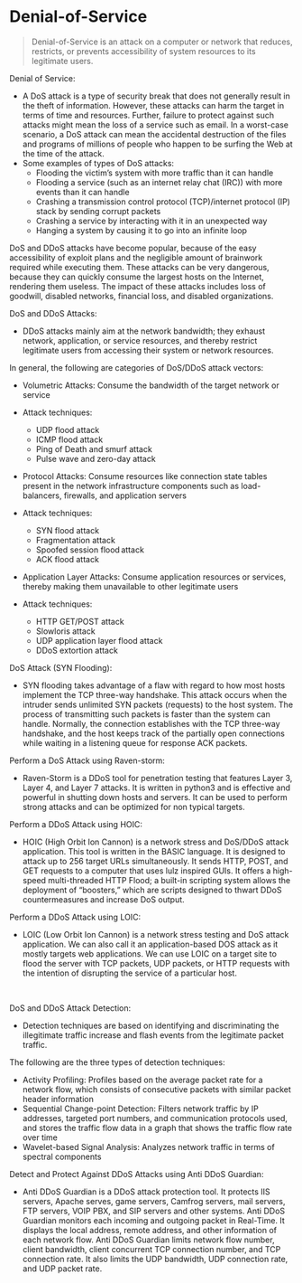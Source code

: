 # Denial-of-Service
> Denial-of-Service is an attack on a computer or network that reduces, restricts, or prevents accessibility of system resources to its legitimate users.


Denial of Service:
- A DoS attack is a type of security break that does not generally result in the theft of information. However, these attacks can harm the target in terms of time and resources. Further, failure to protect against such attacks might mean the loss of a service such as email. In a worst-case scenario, a DoS attack can mean the accidental destruction of the files and programs of millions of people who happen to be surfing the Web at the time of the attack.
- Some examples of types of DoS attacks:
  - Flooding the victim’s system with more traffic than it can handle
  - Flooding a service (such as an internet relay chat (IRC)) with more events than it can handle
  - Crashing a transmission control protocol (TCP)/internet protocol (IP) stack by sending corrupt packets
  - Crashing a service by interacting with it in an unexpected way
  - Hanging a system by causing it to go into an infinite loop


DoS and DDoS attacks have become popular, because of the easy accessibility of exploit plans and the negligible amount of brainwork required while executing them. These attacks can be very dangerous, because they can quickly consume the largest hosts on the Internet, rendering them useless. The impact of these attacks includes loss of goodwill, disabled networks, financial loss, and disabled organizations.


DoS and DDoS Attacks:
- DDoS attacks mainly aim at the network bandwidth; they exhaust network, application, or service resources, and thereby restrict legitimate users from accessing their system or network resources.

In general, the following are categories of DoS/DDoS attack vectors:
- Volumetric Attacks: Consume the bandwidth of the target network or service
- Attack techniques:
  - UDP flood attack
  - ICMP flood attack
  - Ping of Death and smurf attack
  - Pulse wave and zero-day attack
- Protocol Attacks: Consume resources like connection state tables present in the network infrastructure components such as load-balancers, firewalls, and application servers
- Attack techniques:
  - SYN flood attack
  - Fragmentation attack
  - Spoofed session flood attack
  - ACK flood attack

- Application Layer Attacks: Consume application resources or services, thereby making them unavailable to other legitimate users
- Attack techniques:
  - HTTP GET/POST attack
  - Slowloris attack
  - UDP application layer flood attack
  - DDoS extortion attack


DoS Attack (SYN Flooding):
- SYN flooding takes advantage of a flaw with regard to how most hosts implement the TCP three-way handshake. This attack occurs when the intruder sends unlimited SYN packets (requests) to the host system. The process of transmitting such packets is faster than the system can handle. Normally, the connection establishes with the TCP three-way handshake, and the host keeps track of the partially open connections while waiting in a listening queue for response ACK packets.


Perform a DoS Attack using Raven-storm:
- Raven-Storm is a DDoS tool for penetration testing that features Layer 3, Layer 4, and Layer 7 attacks. It is written in python3 and is effective and powerful in shutting down hosts and servers. It can be used to perform strong attacks and can be optimized for non typical targets.


Perform a DDoS Attack using HOIC:
- HOIC (High Orbit Ion Cannon) is a network stress and DoS/DDoS attack application. This tool is written in the BASIC language. It is designed to attack up to 256 target URLs simultaneously. It sends HTTP, POST, and GET requests to a computer that uses lulz inspired GUIs. It offers a high-speed multi-threaded HTTP Flood; a built-in scripting system allows the deployment of “boosters,” which are scripts designed to thwart DDoS countermeasures and increase DoS output.


Perform a DDoS Attack using LOIC:
- LOIC (Low Orbit Ion Cannon) is a network stress testing and DoS attack application. We can also call it an application-based DOS attack as it mostly targets web applications. We can use LOIC on a target site to flood the server with TCP packets, UDP packets, or HTTP requests with the intention of disrupting the service of a particular host.

<br>

DoS and DDoS Attack Detection:
- Detection techniques are based on identifying and discriminating the illegitimate traffic increase and flash events from the legitimate packet traffic.

The following are the three types of detection techniques:
- Activity Profiling: Profiles based on the average packet rate for a network flow, which consists of consecutive packets with similar packet header information
- Sequential Change-point Detection: Filters network traffic by IP addresses, targeted port numbers, and communication protocols used, and stores the traffic flow data in a graph that shows the traffic flow rate over time
- Wavelet-based Signal Analysis: Analyzes network traffic in terms of spectral components



Detect and Protect Against DDoS Attacks using Anti DDoS Guardian:
- Anti DDoS Guardian is a DDoS attack protection tool. It protects IIS servers, Apache serves, game servers, Camfrog servers, mail servers, FTP servers, VOIP PBX, and SIP servers and other systems. Anti DDoS Guardian monitors each incoming and outgoing packet in Real-Time. It displays the local address, remote address, and other information of each network flow. Anti DDoS Guardian limits network flow number, client bandwidth, client concurrent TCP connection number, and TCP connection rate. It also limits the UDP bandwidth, UDP connection rate, and UDP packet rate.




















